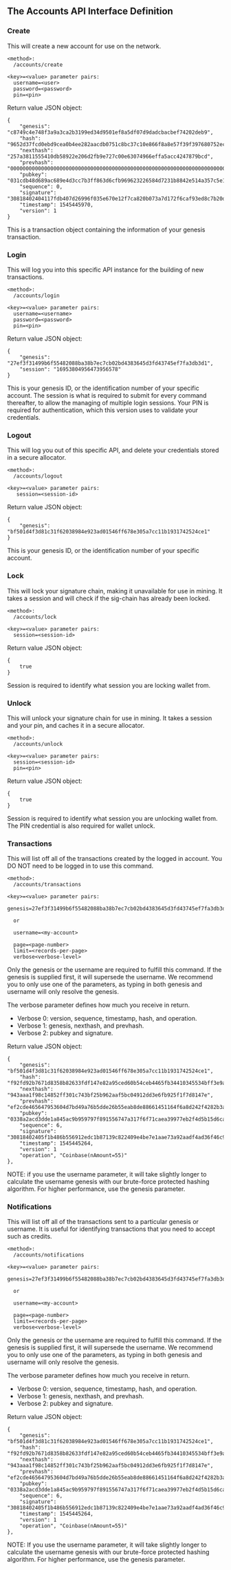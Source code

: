 The Accounts API Interface Definition
-------------------------------------

### Create

This will create a new account for use on the network.

```
<method>:
  /accounts/create

<key>=<value> parameter pairs:
  username=<user>
  password=<password>
  pin=<pin>
```

Return value JSON object:
```
{
    "genesis": "c8749c4e748f3a9a3ca2b3199ed34d9501ef8a5df07d9dadcbacbef74202deb9",
    "hash": "9652d37fcd0ebd9cea0b4ee282aacdb0751c8bc37c10e866f8a8e57f39f397680752ec5295b23fea0252234f494066ab2ded541709c8224f9ec30438b47c8691",
    "nexthash": "257a3811555410db58922e206d2fb9e727c00e63074966effa5acc4247879bcd",
    "prevhash": "00000000000000000000000000000000000000000000000000000000000000000000000000000000000000000000000000000000000000000000000000000000",
    "pubkey": "031cdb48d689ac689e4d3cc7b3ff863d6cfb969623226584d7231b8842e514a357c5e1ed9784e96dc5496e04a39ac17ebe6b28cfb98416175980b34bb535ad5304",
    "sequence": 0,
    "signature": "30818402404117fdb407d26996f035e670e12f7ca820b073a7d172f6caf93ed8c7b20d5c99d1ffebdbc61ef348400b503c6305217da96fa01ed51da6279f4022293a74a6c102406a19edbb56427a58a2560b6048c2dfcfd120df2a0509f31420f9b6f9cb8864112a7dee458ad0505020fa81f293c31d2469cc7e3ebd3967b575df299f0b610993",
    "timestamp": 1545445970,
    "version": 1
}
```

This is a transaction object containing the information of your genesis transaction.

### Login

This will log you into this specific API instance for the building of new transactions.

```
<method>:
  /accounts/login

<key>=<value> parameter pairs:
  username=<username>
  password=<password>
  pin=<pin>
```

Return value JSON object:    
```
{
    "genesis": "27ef3f31499b6f55482088ba38b7ec7cb02bd4383645d3fd43745ef7fa3db3d1",
    "session": "16953804956473956578"
}

```

This is your genesis ID, or the identification number of your specific account.
The session is what is required to submit for every command thereafter, to allow
the managing of multiple login sessions. Your PIN is required for authentication,
which this version uses to validate your credentials.

### Logout

This will log you out of this specific API, and delete your credentials stored
in a secure allocator.

```
<method>:
  /accounts/logout

<key>=<value> parameter pairs:
   session=<session-id>
```

Return value JSON object:
```
{
    "genesis": "bf501d4f3d81c31f62038984e923ad01546ff678e305a7cc11b1931742524ce1"
}
```

This is your genesis ID, or the identification number of your specific account.

### Lock

This will lock your signature chain, making it unavailable for use in mining.
It takes a session and will check if the sig-chain has already been locked.

```
<method>:
  /accounts/lock

<key>=<value> parameter pairs:
  session=<session-id>
```

Return value JSON object:
```
{
    true
}
```

Session is required to identify what session you are locking wallet from.

### Unlock

This will unlock your signature chain for use in mining. It takes a session
and your pin, and caches it in a secure allocator.

```
<method>:
  /accounts/unlock

<key>=<value> parameter pairs:
  session=<session-id>
  pin=<pin>
```

Return value JSON object:
```
{
    true
}
```

Session is required to identify what session you are unlocking wallet from.
The PIN credential is also required for wallet unlock.

### Transactions

This will list off all of the transactions created by the logged in account.
You DO NOT need to be logged in to use this command.

```
<method>:
  /accounts/transactions

<key>=<value> parameter pairs:
  genesis=27ef3f31499b6f55482088ba38b7ec7cb02bd4383645d3fd43745ef7fa3db3d1

  or

  username=<my-account>

  page=<page-number>
  limit=<records-per-page>
  verbose<verbose-level>
```

Only the genesis or the username are required to fulfill this command. If the
genesis is supplied first, it will supersede the username. We recommend you to
only use one of the parameters, as typing in both genesis and username will
only resolve the genesis.

The verbose parameter defines how much you receive in return.

* Verbose 0: version, sequence, timestamp, hash, and operation.
* Verbose 1: genesis, nexthash, and prevhash.
* Verbose 2: pubkey and signature.

Return value JSON object:
```
{
    "genesis": "bf501d4f3d81c31f62038984e923ad01546ff678e305a7cc11b1931742524ce1",
    "hash": "f92fd92b7671d8358b82633fdf147e82a95ced60b54ceb4465fb34410345534bff3e9a3224032af08e01cb3b2c1dd4f6dcbb2a600e4b8b3c1109ea11b59ae7b8",
    "nexthash": "943aaa1f98c14852ff301c743bf25b962aaf5bc04912dd3e6fb925f1f7d8147e",
    "prevhash": "ef2cde465647953604d7bd49a76b5dde26b55eab8de88661451164f6a8d242f4282b3af9b1893e73a635b51c062a5c8f99217384bf05abbddbf55e1a0e86ffd5",
    "pubkey": "0338a2acd3dde1a845ac9b959797f891556747a317f6f71caea39977eb2f4d5b15d6cad37aa3a3acc61ed7306b06631a038f6fcd6b585c7fb1d55cd96acc82db7b",
    "sequence": 6,
    "signature": "30818402405f1b486b556912edc1b87139c822409e4be7e1aae73a92aadf4ad36f46c90d3c4190ee9bff04e6e79fe27fad4557670ea04533d1ccdb4581de252f04403e36b402401734b064192c106ff070d922349a11eec82c57942824a8b92e44fcb6f5702fa31f190946f9b3bb98815be12f98649cdf7b7204942d1437557635060fb91095c0",
    "timestamp": 1545445264,
    "version": 1
    "operation", "Coinbase(nAmount=55)"
},
```

NOTE: if you use the username parameter, it will take slightly longer to
      calculate the username genesis with our brute-force protected hashing
      algorithm. For higher performance, use the genesis parameter.


### Notifications

This will list off all of the transactions sent to a particular genesis or
username. It is useful for identifying transactions that you need to accept
such as credits.

```
<method>:
  /accounts/notifications

<key>=<value> parameter pairs:
  genesis=27ef3f31499b6f55482088ba38b7ec7cb02bd4383645d3fd43745ef7fa3db3d1

  or

  username=<my-account>

  page=<page-number>
  limit=<records-per-page>
  verbose<verbose-level>
```

Only the genesis or the username are required to fulfill this command. If the
genesis is supplied first, it will supersede the username. We recommend you to
only use one of the parameters, as typing in both genesis and username will
only resolve the genesis.

The verbose parameter defines how much you receive in return.

* Verbose 0: version, sequence, timestamp, hash, and operation.
* Verbose 1: genesis, nexthash, and prevhash.
* Verbose 2: pubkey and signature.

Return value JSON object:
```
{
    "genesis": "bf501d4f3d81c31f62038984e923ad01546ff678e305a7cc11b1931742524ce1",
    "hash": "f92fd92b7671d8358b82633fdf147e82a95ced60b54ceb4465fb34410345534bff3e9a3224032af08e01cb3b2c1dd4f6dcbb2a600e4b8b3c1109ea11b59ae7b8",
    "nexthash": "943aaa1f98c14852ff301c743bf25b962aaf5bc04912dd3e6fb925f1f7d8147e",
    "prevhash": "ef2cde465647953604d7bd49a76b5dde26b55eab8de88661451164f6a8d242f4282b3af9b1893e73a635b51c062a5c8f99217384bf05abbddbf55e1a0e86ffd5",
    "pubkey": "0338a2acd3dde1a845ac9b959797f891556747a317f6f71caea39977eb2f4d5b15d6cad37aa3a3acc61ed7306b06631a038f6fcd6b585c7fb1d55cd96acc82db7b",
    "sequence": 6,
    "signature": "30818402405f1b486b556912edc1b87139c822409e4be7e1aae73a92aadf4ad36f46c90d3c4190ee9bff04e6e79fe27fad4557670ea04533d1ccdb4581de252f04403e36b402401734b064192c106ff070d922349a11eec82c57942824a8b92e44fcb6f5702fa31f190946f9b3bb98815be12f98649cdf7b7204942d1437557635060fb91095c0",
    "timestamp": 1545445264,
    "version": 1
    "operation", "Coinbase(nAmount=55)"
},
```

NOTE: If you use the username parameter, it will take slightly longer to
      calculate the username genesis with our brute-force protected hashing
      algorithm. For higher performance, use the genesis parameter.
